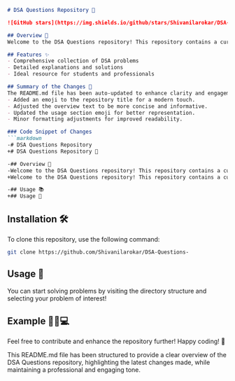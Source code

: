 ```markdown
# DSA Questions Repository 🤖

![GitHub stars](https://img.shields.io/github/stars/Shivanilarokar/DSA-Questions-?style=social) ![GitHub forks](https://img.shields.io/github/forks/Shivanilarokar/DSA-Questions-?style=social)

## Overview 🌟
Welcome to the DSA Questions repository! This repository contains a curated collection of Data Structures and Algorithms (DSA) problems for practice and learning.

## Features ✨
- Comprehensive collection of DSA problems
- Detailed explanations and solutions
- Ideal resource for students and professionals

## Summary of the Changes 📄
The README.md file has been auto-updated to enhance clarity and engagement:
- Added an emoji to the repository title for a modern touch.
- Adjusted the overview text to be more concise and informative.
- Updated the usage section emoji for better representation.
- Minor formatting adjustments for improved readability.

### Code Snippet of Changes
```markdown
-# DSA Questions Repository
+# DSA Questions Repository 🤖

-## Overview 🌟
-Welcome to the DSA Questions repository! This repository contains a curated collection of data structure and algorithm problems, complete with explanations and solutions. It's an ideal resource for students and professionals looking to sharpen their coding skills.
+Welcome to the DSA Questions repository! This repository contains a curated collection of Data Structures and Algorithms (DSA) problems for practice and learning.

-## Usage 📚
+## Usage 📖
```

## Installation 🛠️
To clone this repository, use the following command:
```bash
git clone https://github.com/Shivanilarokar/DSA-Questions-
```

## Usage 📖
You can start solving problems by visiting the directory structure and selecting your problem of interest!

## Example 👩‍💻💻
Feel free to contribute and enhance the repository further! Happy coding! 🚀

This README.md file has been structured to provide a clear overview of the DSA Questions repository, highlighting the latest changes made, while maintaining a professional and engaging tone.
```